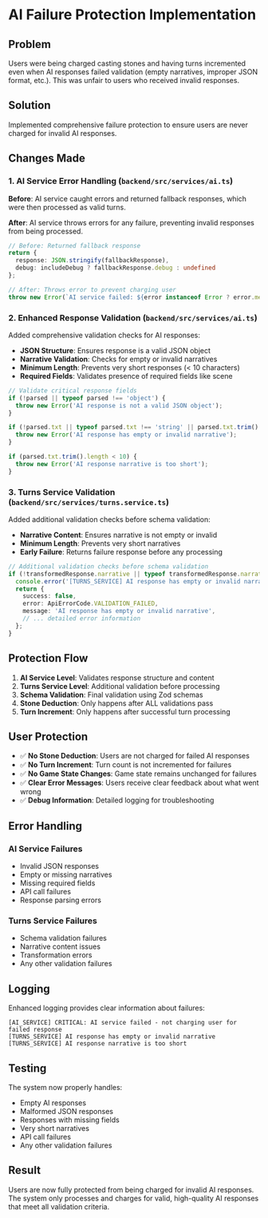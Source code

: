# AI Failure Protection Implementation

## Problem
Users were being charged casting stones and having turns incremented even when AI responses failed validation (empty narratives, improper JSON format, etc.). This was unfair to users who received invalid responses.

## Solution
Implemented comprehensive failure protection to ensure users are never charged for invalid AI responses.

## Changes Made

### 1. AI Service Error Handling (`backend/src/services/ai.ts`)

**Before**: AI service caught errors and returned fallback responses, which were then processed as valid turns.

**After**: AI service throws errors for any failure, preventing invalid responses from being processed.

```typescript
// Before: Returned fallback response
return {
  response: JSON.stringify(fallbackResponse),
  debug: includeDebug ? fallbackResponse.debug : undefined
};

// After: Throws error to prevent charging user
throw new Error(`AI service failed: ${error instanceof Error ? error.message : String(error)}`);
```

### 2. Enhanced Response Validation (`backend/src/services/ai.ts`)

Added comprehensive validation checks for AI responses:

- **JSON Structure**: Ensures response is a valid JSON object
- **Narrative Validation**: Checks for empty or invalid narratives
- **Minimum Length**: Prevents very short responses (< 10 characters)
- **Required Fields**: Validates presence of required fields like scene

```typescript
// Validate critical response fields
if (!parsed || typeof parsed !== 'object') {
  throw new Error('AI response is not a valid JSON object');
}

if (!parsed.txt || typeof parsed.txt !== 'string' || parsed.txt.trim().length === 0) {
  throw new Error('AI response has empty or invalid narrative');
}

if (parsed.txt.trim().length < 10) {
  throw new Error('AI response narrative is too short');
}
```

### 3. Turns Service Validation (`backend/src/services/turns.service.ts`)

Added additional validation checks before schema validation:

- **Narrative Content**: Ensures narrative is not empty or invalid
- **Minimum Length**: Prevents very short narratives
- **Early Failure**: Returns failure response before any processing

```typescript
// Additional validation checks before schema validation
if (!transformedResponse.narrative || typeof transformedResponse.narrative !== 'string' || transformedResponse.narrative.trim().length === 0) {
  console.error('[TURNS_SERVICE] AI response has empty or invalid narrative');
  return {
    success: false,
    error: ApiErrorCode.VALIDATION_FAILED,
    message: 'AI response has empty or invalid narrative',
    // ... detailed error information
  };
}
```

## Protection Flow

1. **AI Service Level**: Validates response structure and content
2. **Turns Service Level**: Additional validation before processing
3. **Schema Validation**: Final validation using Zod schemas
4. **Stone Deduction**: Only happens after ALL validations pass
5. **Turn Increment**: Only happens after successful turn processing

## User Protection

- ✅ **No Stone Deduction**: Users are not charged for failed AI responses
- ✅ **No Turn Increment**: Turn count is not incremented for failures
- ✅ **No Game State Changes**: Game state remains unchanged for failures
- ✅ **Clear Error Messages**: Users receive clear feedback about what went wrong
- ✅ **Debug Information**: Detailed logging for troubleshooting

## Error Handling

### AI Service Failures
- Invalid JSON responses
- Empty or missing narratives
- Missing required fields
- API call failures
- Response parsing errors

### Turns Service Failures
- Schema validation failures
- Narrative content issues
- Transformation errors
- Any other validation failures

## Logging

Enhanced logging provides clear information about failures:

```
[AI_SERVICE] CRITICAL: AI service failed - not charging user for failed response
[TURNS_SERVICE] AI response has empty or invalid narrative
[TURNS_SERVICE] AI response narrative is too short
```

## Testing

The system now properly handles:
- Empty AI responses
- Malformed JSON responses
- Responses with missing fields
- Very short narratives
- API call failures
- Any other validation failures

## Result

Users are now fully protected from being charged for invalid AI responses. The system only processes and charges for valid, high-quality AI responses that meet all validation criteria.













